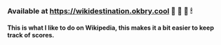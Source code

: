 
### Available at https://wikidestination.okbry.cool 📖 🔎 🧭 🕯
#### This is what I like to do on Wikipedia, this makes it a bit easier to keep track of scores.
